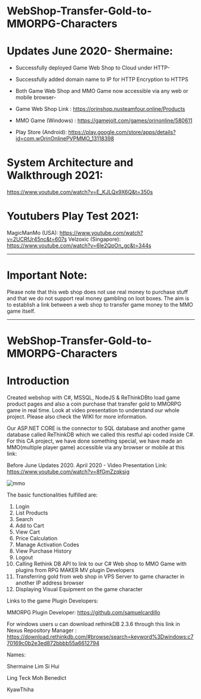 # WebShop-Transfer-Gold-to-MMORPG-Characters

# Updates June 2020- Shermaine:
- Successfully deployed Game Web Shop to Cloud under HTTP-
- Successfully added domain name to IP for HTTP Encryption to HTTPS
- Both Game Web Shop and MMO Game now accessible via any web or mobile browser-

- Game Web Shop Link : https://orinshop.nusteamfour.online/Products

- MMO Game (Windows) : https://gamejolt.com/games/orinonline/580611

- Play Store (Android): https://play.google.com/store/apps/details?id=com.wOrinOnlinePVPMMO_13118398 

# System Architecture and Walkthrough 2021: 
https://www.youtube.com/watch?v=E_KJLQx9X6Q&t=350s

# Youtubers Play Test 2021:
MagicManMo (USA): https://www.youtube.com/watch?v=2UCRfJr45nc&t=607s
Velzoxic (Singapore): https://www.youtube.com/watch?v=6le2QpOn_gc&t=344s 

------------------------------------------------------------------------------------------------------------------------------------
# Important Note: 
Please note that this web shop does not use real money to purchase stuff and that we do not support real money gambling on loot boxes. The aim is to establish a link between a web shop to transfer game money to the MMO game itself.  

-------------------------------------------------------------------------------------------------------------------------------------

# WebShop-Transfer-Gold-to-MMORPG-Characters
# Introduction

Created webshop with C#, MSSQL, NodeJS & ReThinkDBto load game product pages and also a coin purchase that transfer gold to MMORPG game in real time. Look at video presentation to understand our whole project. Please also check the WIKI for more information.

Our ASP.NET CORE is the connector to SQL database and another game database called ReThinkDB which we called this restful api coded inside C#. For this CA project, we have done something special, we have made an MMO(multiple player game) accessible via any browser or mobile at this link: 

Before June Updates 2020.
April 2020 - Video Presentation Link: https://www.youtube.com/watch?v=8fGmZzqksig

![mmo](https://user-images.githubusercontent.com/65886071/82803639-76577880-9eb3-11ea-9a23-fbebcd29438c.png)



The basic functionalities fulfilled are: 
1. Login 
2. List Products 
3. Search 
4. Add to Cart 
5. View Cart 
6. Price Calculation 
7. Manage Activation Codes 
8. View Purchase History 
9. Logout
10. Calling Rethink DB API to link to our C# Web shop to MMO Game with plugins from RPG MAKER MV plugin Developers
11. Transferring gold from web shop in VPS Server to game character in another IP address browser
12. Displaying Visual Equipment on the game character 

Links to the game Plugin Developers:

MMORPG Plugin Developer: https://github.com/samuelcardillo

For windows users u can download rethinkDB 2.3.6 through this link in Nexus Repository Manager : https://download.rethinkdb.com/#browse/search=keyword%3Dwindows:c770169c0b2e3ed872bbbb55a6612794

Names:

Shermaine Lim Si Hui

Ling Teck Moh Benedict

KyawThiha
